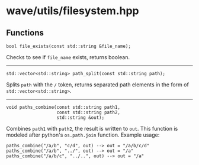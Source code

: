 # wave/utils/filesystem.hpp


## Functions

    bool file_exists(const std::string &file_name);

Checks to see if `file_name` exists, returns boolean.

---

    std::vector<std::string> path_split(const std::string path);

Splits `path` with the `/` token, returns separated path elements in the form of `std::vector<std::string>`.

---

    void paths_combine(const std::string path1,
                       const std::string path2,
                       std::string &out);

Combines `path1` with `path2`, the result is written to `out`. This function is modeled after python's `os.path.join` function. Example usage:

    paths_combine("/a/b", "c/d", out) --> out = "/a/b/c/d"
    paths_combine("/a/b", "../", out) --> out = "/a"
    paths_combine("/a/b/c", "../..", out) --> out = "/a"
